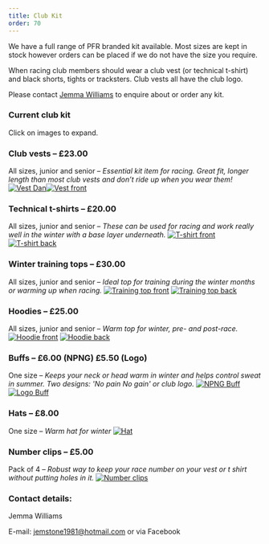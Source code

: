 ```yaml
---
title: Club Kit
order: 70
---
```


We have a full range of PFR branded kit available. Most sizes are kept in stock however orders can be placed if we do not have the size you require.

When racing club members should wear a club vest (or technical t-shirt) and black shorts, tights or tracksters. Club vests all have the club logo.

Please contact [Jemma Williams](mailto:jemstone1981@hotmail.com) to enquire about or order any kit.

### Current club kit

Click on images to expand.


### Club vests – £23.00
All sizes, junior and senior – _Essential kit item for racing. Great fit, longer length than most club vests and don’t ride up when you wear them!_
[![Vest Dan](https://pfrac.chrishodgson.co.uk/static/uploads/pfrac-new-vest-dan-thumb.jpg)](https://pfrac.chrishodgson.co.uk/static/uploads/pfrac-new-vest-dan.jpg)[![Vest front](https://pfrac.chrishodgson.co.uk/static/uploads/pfrac-new-vest-front-thumb.jpg)](https://pfrac.chrishodgson.co.uk/static/uploads/pfrac-new-vest-front.jpg) 

### Technical t-shirts – £20.00
All sizes, junior and senior – _These can be used for racing and work really well in the winter with a base layer underneath._
[![T-shirt front](https://pfrac.chrishodgson.co.uk/static/uploads/pfrac-.jpg)](https://pfrac.chrishodgson.co.uk/static/uploads/pfrac-.jpg) 
[![T-shirt back](https://pfrac.chrishodgson.co.uk/static/uploads/pfrac-.jpg)](https://pfrac.chrishodgson.co.uk/static/uploads/pfrac-.jpg) 


### Winter training tops – £30.00 
All sizes, junior and senior – _Ideal top for training during the winter months or warming up when racing._
[![Training top front](https://pfrac.chrishodgson.co.uk/static/uploads/pfrac-t-shirt-front-thumb.jpg)](https://pfrac.chrishodgson.co.uk/static/uploads/pfrac-t-shirt-front.jpg) 
[![Training top back](https://pfrac.chrishodgson.co.uk/static/uploads/pfrac-t-shirt-back-thumb.jpg)](https://pfrac.chrishodgson.co.uk/static/uploads/pfrac-t-shirt-back.jpg) 


### Hoodies – £25.00 
All sizes, junior and senior – _Warm top for winter, pre- and post-race._
[![Hoodie front](https://pfrac.chrishodgson.co.uk/static/uploads/pfrac-hoodie-front-thumb.jpg)](https://pfrac.chrishodgson.co.uk/static/uploads/pfrac-hoodie-front.jpg) 
[![Hoodie back](https://pfrac.chrishodgson.co.uk/static/uploads/pfrac-hoodie-back-thumb.jpg)](https://pfrac.chrishodgson.co.uk/static/uploads/pfrac-hoodie-back.jpg) 


### Buffs – £6.00 (NPNG) £5.50 (Logo)
One size – _Keeps your neck or head warm in winter and helps control sweat in summer. Two designs: 'No pain No gain' or club logo._
[![NPNG Buff](https://pfrac.chrishodgson.co.uk/static/uploads/buff1-thumb.jpg)](https://pfrac.chrishodgson.co.uk/static/uploads/buff1.jpg) 
[![Logo Buff](https://pfrac.chrishodgson.co.uk/static/uploads/buff2-thumb.jpg)](https://pfrac.chrishodgson.co.uk/static/uploads/buff2.jpg) 


### Hats – £8.00
One size – _Warm hat for winter_
[![Hat](https://pfrac.chrishodgson.co.uk/static/uploads/pfr-hat-thumb.jpg)](https://pfrac.chrishodgson.co.uk/static/uploads/pfr-hat.jpg) 


### Number clips – £5.00
Pack of 4 – _Robust way to keep your race number on your vest or t shirt without putting holes in it._
[![Number clips](https://pfrac.chrishodgson.co.uk/static/uploads/pfrac-number-clips-thumb.jpg)](https://pfrac.chrishodgson.co.uk/static/uploads/pfrac-number-clips.jpg) 

### Contact details:

Jemma Williams

E-mail: [jemstone1981@hotmail.com](mailto:jemstone1981@hotmail.com) or via Facebook